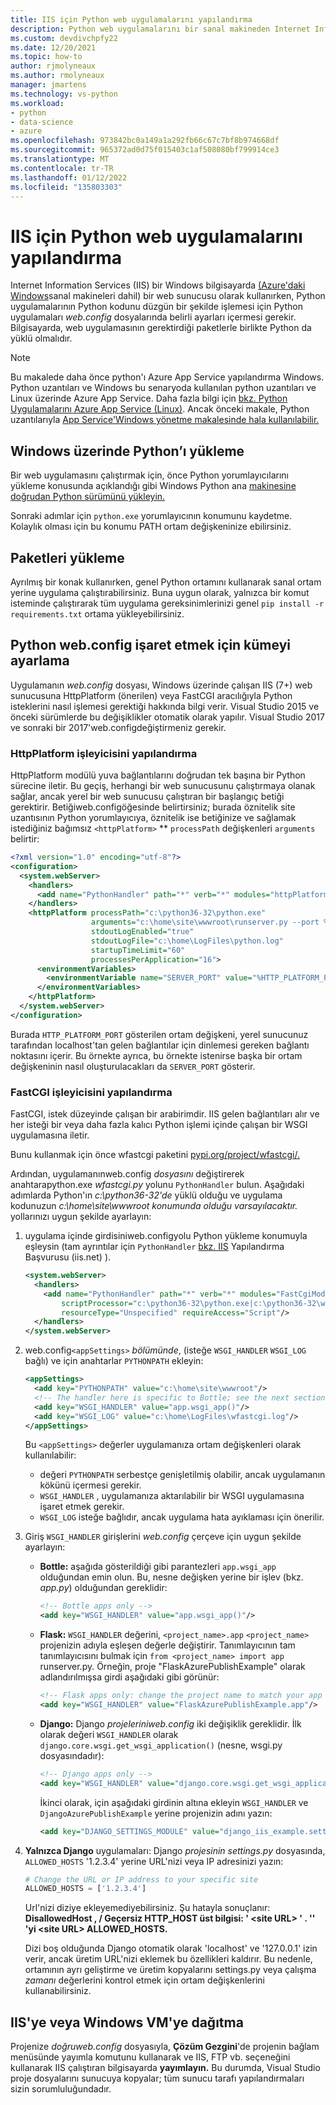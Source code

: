 ```yaml
---
title: IIS için Python web uygulamalarını yapılandırma
description: Python web uygulamalarını bir sanal makineden Internet Information Services çalıştıracak Windows yapılandırma.
ms.custom: devdivchpfy22
ms.date: 12/20/2021
ms.topic: how-to
author: rjmolyneaux
ms.author: rmolyneaux
manager: jmartens
ms.technology: vs-python
ms.workload:
- python
- data-science
- azure
ms.openlocfilehash: 973842bc0a149a1a292fb66c67c7bf8b974668df
ms.sourcegitcommit: 965372ad0d75f015403c1af508080bf799914ce3
ms.translationtype: MT
ms.contentlocale: tr-TR
ms.lasthandoff: 01/12/2022
ms.locfileid: "135803303"
---
```

# <a name="configure-python-web-apps-for-iis"></a>IIS için Python web uygulamalarını yapılandırma

Internet Information Services (IIS) bir Windows bilgisayarda [(Azure'daki Windows](/azure/architecture/reference-architectures/n-tier/windows-vm)sanal makineleri dahil) bir web sunucusu olarak kullanırken, Python uygulamalarının Python kodunu düzgün bir şekilde işlemesi için Python uygulamaları *web.config* dosyalarında belirli ayarları içermesi gerekir. Bilgisayarda, web uygulamasının gerektirdiği paketlerle birlikte Python da yüklü olmalıdır.

> [!Note]
> Bu makalede daha önce python'ı Azure App Service yapılandırma Windows. Python uzantıları ve Windows bu senaryoda kullanılan python uzantıları ve Linux üzerinde Azure App Service. Daha fazla bilgi için [bkz. Python Uygulamalarını Azure App Service (Linux)](publishing-python-web-applications-to-azure-from-visual-studio.md). Ancak önceki makale, Python uzantılarıyla [App Service'Windows yönetme makalesinde hala kullanılabilir.](managing-python-on-azure-app-service.md)

## <a name="install-python-on-windows"></a>Windows üzerinde Python’ı yükleme

Bir web uygulamasını çalıştırmak için, önce Python yorumlayıcılarını yükleme konusunda açıklandığı gibi Windows Python ana [makinesine doğrudan Python sürümünü yükleyin.](installing-python-interpreters.md)

Sonraki adımlar için `python.exe` yorumlayıcının konumunu kaydetme. Kolaylık olması için bu konumu PATH ortam değişkeninize ebilirsiniz.

## <a name="install-packages"></a>Paketleri yükleme

Ayrılmış bir konak kullanırken, genel Python ortamını kullanarak sanal ortam yerine uygulama çalıştırabilirsiniz. Buna uygun olarak, yalnızca bir komut isteminde çalıştırarak tüm uygulama gereksinimlerinizi genel `pip install -r requirements.txt` ortama yükleyebilirsiniz.

## <a name="set-webconfig-to-point-to-the-python-interpreter"></a>Python web.config işaret etmek için kümeyi ayarlama

Uygulamanın *web.config* dosyası, Windows üzerinde çalışan IIS (7+) web sunucusuna HttpPlatform (önerilen) veya FastCGI aracılığıyla Python isteklerini nasıl işlemesi gerektiği hakkında bilgi verir. Visual Studio 2015 ve önceki sürümlerde bu değişiklikler otomatik olarak yapılır. Visual Studio 2017 ve sonraki bir 2017'web.configdeğiştirmeniz gerekir. 

### <a name="configure-the-httpplatform-handler"></a>HttpPlatform işleyicisini yapılandırma

HttpPlatform modülü yuva bağlantılarını doğrudan tek başına bir Python sürecine iletir. Bu geçiş, herhangi bir web sunucusunu çalıştırmaya olanak sağlar, ancak yerel bir web sunucusu çalıştıran bir başlangıç betiği gerektirir. Betiğiweb.configöğesinde belirtirsiniz; burada öznitelik site uzantısının Python yorumlayıcıya, öznitelik ise betiğinize ve sağlamak istediğiniz bağımsız `<httpPlatform>` ** `processPath` değişkenleri `arguments` belirtir:

```xml
<?xml version="1.0" encoding="utf-8"?>
<configuration>
  <system.webServer>
    <handlers>
      <add name="PythonHandler" path="*" verb="*" modules="httpPlatformHandler" resourceType="Unspecified"/>
    </handlers>
    <httpPlatform processPath="c:\python36-32\python.exe"
                  arguments="c:\home\site\wwwroot\runserver.py --port %HTTP_PLATFORM_PORT%"
                  stdoutLogEnabled="true"
                  stdoutLogFile="c:\home\LogFiles\python.log"
                  startupTimeLimit="60"
                  processesPerApplication="16">
      <environmentVariables>
        <environmentVariable name="SERVER_PORT" value="%HTTP_PLATFORM_PORT%" />
      </environmentVariables>
    </httpPlatform>
  </system.webServer>
</configuration>
```

Burada `HTTP_PLATFORM_PORT` gösterilen ortam değişkeni, yerel sunucunuz tarafından localhost'tan gelen bağlantılar için dinlemesi gereken bağlantı noktasını içerir. Bu örnekte ayrıca, bu örnekte istenirse başka bir ortam değişkeninin nasıl oluşturulacakları da `SERVER_PORT` gösterir.

### <a name="configure-the-fastcgi-handler"></a>FastCGI işleyicisini yapılandırma

FastCGI, istek düzeyinde çalışan bir arabirimdir. IIS gelen bağlantıları alır ve her isteği bir veya daha fazla kalıcı Python işlemi içinde çalışan bir WSGI uygulamasına iletir.

Bunu kullanmak için önce wfastcgi paketini [pypi.org/project/wfastcgi/.](https://pypi.io/project/wfastcgi)

Ardından, uygulamanınweb.config *dosyasını* değiştirerek anahtarapython.exe *wfastcgi.py* yolunu `PythonHandler` bulun. Aşağıdaki adımlarda Python'ın *c:\python36-32'de* yüklü olduğu ve uygulama kodunuzun *c:\home\site\wwwroot konumunda olduğu varsayılacaktır.* yollarınızı uygun şekilde ayarlayın:

1. uygulama içinde girdisiniweb.configyolu Python yükleme konumuyla eşleysin (tam ayrıntılar için `PythonHandler` [bkz. IIS](https://www.iis.net/configreference) Yapılandırma  Başvurusu (iis.net) ).

    ```xml
    <system.webServer>
      <handlers>
        <add name="PythonHandler" path="*" verb="*" modules="FastCgiModule"
            scriptProcessor="c:\python36-32\python.exe|c:\python36-32\wfastcgi.py"
            resourceType="Unspecified" requireAccess="Script"/>
      </handlers>
    </system.webServer>
    ```

1. web.config`<appSettings>` *bölümünde*, (isteğe `WSGI_HANDLER` `WSGI_LOG` bağlı) ve için anahtarlar `PYTHONPATH` ekleyin:

    ```xml
    <appSettings>
      <add key="PYTHONPATH" value="c:\home\site\wwwroot"/>
      <!-- The handler here is specific to Bottle; see the next section. -->
      <add key="WSGI_HANDLER" value="app.wsgi_app()"/>
      <add key="WSGI_LOG" value="c:\home\LogFiles\wfastcgi.log"/>
    </appSettings>
    ```

    Bu `<appSettings>` değerler uygulamanıza ortam değişkenleri olarak kullanılabilir:

    - değeri `PYTHONPATH` serbestçe genişletilmiş olabilir, ancak uygulamanın kökünü içermesi gerekir.
    - `WSGI_HANDLER` , uygulamanıza aktarılabilir bir WSGI uygulamasına işaret etmek gerekir.
    - `WSGI_LOG` isteğe bağlıdır, ancak uygulama hata ayıklaması için önerilir.

1. Giriş `WSGI_HANDLER` girişlerini *web.config* çerçeve için uygun şekilde ayarlayın:

    - **Bottle:** aşağıda gösterildiği gibi parantezleri `app.wsgi_app` olduğundan emin olun. Bu, nesne değişken yerine bir işlev (bkz. *app.py*) olduğundan gereklidir:

        ```xml
        <!-- Bottle apps only -->
        <add key="WSGI_HANDLER" value="app.wsgi_app()"/>
        ```

    - **Flask:** `WSGI_HANDLER` değerini, `<project_name>.app` `<project_name>` projenizin adıyla eşleşen değerle değiştirir. Tanımlayıcının tam tanımlayıcısını bulmak için `from <project_name> import app` runserver.py.  Örneğin, proje "FlaskAzurePublishExample" olarak adlandırılmışsa girdi aşağıdaki gibi görünür:

        ```xml
        <!-- Flask apps only: change the project name to match your app -->
        <add key="WSGI_HANDLER" value="FlaskAzurePublishExample.app"/>
        ```

    - **Django:** Django *projeleriniweb.config* iki değişiklik gereklidir. İlk olarak değeri `WSGI_HANDLER` olarak `django.core.wsgi.get_wsgi_application()` (nesne,  wsgi.py dosyasındadır):

        ```xml
        <!-- Django apps only -->
        <add key="WSGI_HANDLER" value="django.core.wsgi.get_wsgi_application()"/>
        ```

        İkinci olarak, için aşağıdaki girdinin altına ekleyin `WSGI_HANDLER` ve `DjangoAzurePublishExample` yerine projenizin adını yazın:

        ```xml
        <add key="DJANGO_SETTINGS_MODULE" value="django_iis_example.settings" />
        ```

1. **Yalnızca Django** uygulamaları: Django *projesinin settings.py* dosyasında, `ALLOWED_HOSTS` '1.2.3.4' yerine URL'nizi veya IP adresinizi yazın:

    ```python
    # Change the URL or IP address to your specific site
    ALLOWED_HOSTS = ['1.2.3.4']
    ```

    Url'nizi diziye ekleyemediyebilirsiniz. Şu hatayla sonuçlanır: **DisallowedHost , / Geçersiz HTTP_HOST üst bilgisi: ' \<site URL\> ' . '' 'yi \<site URL\> ALLOWED_HOSTS.**

    Dizi boş olduğunda Django otomatik olarak 'localhost' ve '127.0.0.1' izin verir, ancak üretim URL'nizi eklemek bu özellikleri kaldırır. Bu nedenle, ortamının ayrı geliştirme ve üretim kopyalarını settings.py veya çalışma *zamanı* değerlerini kontrol etmek için ortam değişkenlerini kullanabilirsiniz.

## <a name="deploy-to-iis-or-a-windows-vm"></a>IIS'ye veya Windows VM'ye dağıtma

Projenize *doğruweb.config* dosyasıyla, **Çözüm Gezgini**'de projenin bağlam menüsünde yayımla komutunu kullanarak ve IIS, FTP vb. seçeneğini kullanarak IIS çalıştıran bilgisayarda  **yayımlayın.** Bu durumda, Visual Studio proje dosyalarını sunucuya kopyalar; tüm sunucu tarafı yapılandırmaları sizin sorumluluğundadır.
